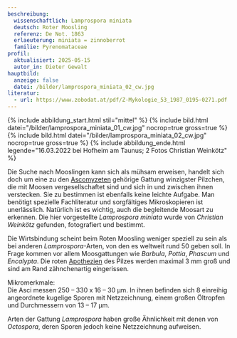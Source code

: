 ```yaml
---
beschreibung:
  wissenschaftlich: Lamprospora miniata
  deutsch: Roter Moosling
  referenz: De Not. 1863
  erlaeuterung: miniata = zinnoberrot
  familie: Pyrenomataceae
profil:
  aktualisiert: 2025-05-15
  autor_in: Dieter Gewalt
hauptbild:
  anzeige: false
  datei: /bilder/lamprospora_miniata_02_cw.jpg
literatur:
  - url: https://www.zobodat.at/pdf/Z-Mykologie_53_1987_0195-0271.pdf
---
```

{% include abbildung_start.html stil="mittel" %}
{% include bild.html datei="/bilder/lamprospora_miniata_01_cw.jpg" nocrop=true gross=true %}
{% include bild.html datei="/bilder/lamprospora_miniata_02_cw.jpg" nocrop=true gross=true %}
{% include abbildung_ende.html legende="16.03.2022 bei Hofheim am Taunus; 2 Fotos Christian Weinkötz" %}

Die Suche nach Mooslingen kann sich als mühsam erweisen, handelt sich doch um eine zu den [Ascomyzeten](Ascomyzeten "Glossar") gehörige Gattung winzigster Pilzchen, die mit Moosen vergesellschaftet sind und sich in und zwischen ihnen verstecken. Sie zu bestimmen ist ebenfalls keine leichte Aufgabe. Man benötigt spezielle Fachliteratur und sorgfältiges Mikroskopieren ist unerlässlich. Natürlich ist es wichtig, auch die begleitende Moosart zu erkennen. Die hier vorgestellte *Lamprospora miniata* wurde von *Christian Weinkötz* gefunden, fotografiert und bestimmt.

Die Wirtsbindung scheint beim Roten Moosling weniger speziell zu sein als bei anderen *Lamprospora*-Arten, von den es weltweit rund 50 geben soll. In Frage kommen vor allem Moosgattungen wie *Barbula*, *Pottia*, *Phascum* und *Encalypta*. Die roten [Apothezien](Apothecien (Glossar)) des Pilzes werden maximal 3 mm groß und sind am Rand zähnchenartig eingerissen.

Mikromerkmale:\
Die Asci  messen 250 – 330 x 16 – 30 µm. In ihnen befinden sich 8 einreihig angeordnete kugelige Sporen mit Netzzeichnung, einem großen Öltropfen und Durchmessern von 13 – 17 µm.

Arten der Gattung *Lamprospora* haben große Ähnlichkeit mit denen von *Octospora*, deren Sporen jedoch keine Netzzeichnung aufweisen.